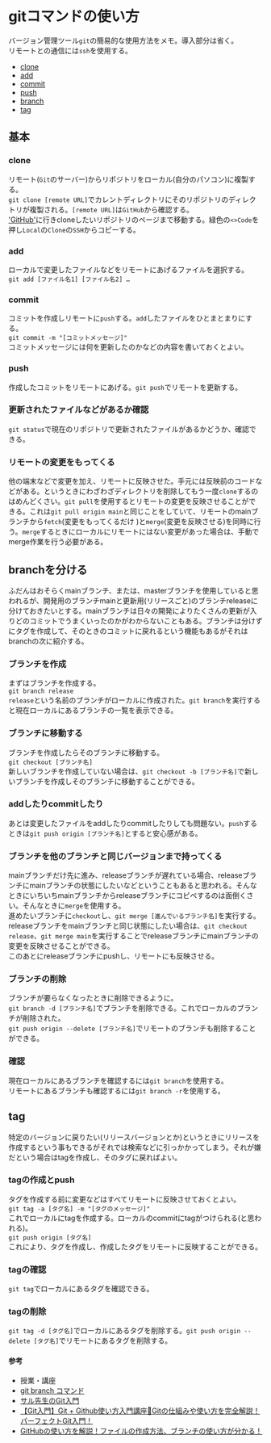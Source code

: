 # gitコマンドの使い方  

バージョン管理ツール`git`の簡易的な使用方法をメモ。導入部分は省く。  
リモートとの通信には`ssh`を使用する。

* [clone](#clone)
* [add](#add)
* [commit](#commit)
* [push](#push)
* [branch](#branchを分ける)
* [tag](#tag)

## 基本

### clone

リモート(`Git`のサーバー)からリポジトリをローカル(自分のパソコン)に複製する。  
`git clone [remote URL]`でカレントディレクトリにそのリポジトリのディレクトリが複製される。`[remote URL]`は`GitHub`から確認する。  
['GitHub'](https://github.com/)に行きcloneしたいリポジトリのページまで移動する。緑色の`<>Code`を押し`Local`の`Clone`の`SSH`からコピーする。

### add

ローカルで変更したファイルなどをリモートにあげるファイルを選択する。  
`git add [ファイル名1] [ファイル名2] …`  

### commit

コミットを作成しリモートに`push`する。`add`したファイルをひとまとまりにする。  
`git commit -m "[コミットメッセージ]"`  
コミットメッセージには何を更新したのかなどの内容を書いておくとよい。

### push

作成したコミットをリモートにあげる。`git push`でリモートを更新する。

### 更新されたファイルなどがあるか確認

`git status`で現在のリポジトリで更新されたファイルがあるかどうか、確認できる。

### リモートの変更をもってくる

他の端末などで変更を加え、リモートに反映させた。手元には反映前のコードなどがある。というときにわざわざディレクトリを削除してもう一度`clone`するのはめんどくさい。`git pull`を使用するとリモートの変更を反映させることができる。これは`git pull origin main`と同じことをしていて、リモートのmainブランチから`fetch`(変更をもってくるだけ
)と`merge`(変更を反映させる)を同時に行う。`merge`するときにローカルにリモートにはない変更があった場合は、手動でmerge作業を行う必要がある。

## branchを分ける

ふだんはおそらくmainブランチ、または、masterブランチを使用していると思われるが、開発用のブランチmainと更新用(リリースごと)のブランチreleaseに分けておきたいとする。mainブランチは日々の開発によりたくさんの更新が入りどのコミットでうまくいったのかがわからないこともある。ブランチは分けずにタグを作成して、そのときのコミットに戻れるという機能もあるがそれはbranchの次に紹介する。  

### ブランチを作成

まずはブランチを作成する。  
`git branch release`  
`release`という名前のブランチがローカルに作成された。`git branch`を実行すると現在ローカルにあるブランチの一覧を表示できる。

### ブランチに移動する

ブランチを作成したらそのブランチに移動する。  
`git checkout [ブランチ名]`  
新しいブランチを作成していない場合は、`git checkout -b [ブランチ名]`で新しいブランチを作成しそのブランチに移動することができる。

### addしたりcommitしたり

あとは変更したファイルをaddしたりcommitしたりしても問題ない。`push`するときは`git push origin [ブランチ名]`とすると安心感がある。

### ブランチを他のブランチと同じバージョンまで持ってくる

mainブランチだけ先に進み、releaseブランチが遅れている場合、releaseブランチにmainブランチの状態にしたいなどということもあると思われる。そんなときにいちいちmainブランチからreleaseブランチにコピペするのは面倒くさい。そんなときに`merge`を使用する。  
進めたいブランチに`checkout`し、`git merge [進んでいるブランチ名]`を実行する。releaseブランチをmainブランチと同じ状態にしたい場合は、`git checkout release`、`git merge main`を実行することでreleaseブランチにmainブランチの変更を反映させることができる。  
このあとにreleaseブランチにpushし、リモートにも反映させる。

### ブランチの削除

ブランチが要らなくなったときに削除できるように。  
`git branch -d [ブランチ名]`でブランチを削除できる。これでローカルのブランチが削除された。  
`git push origin --delete [ブランチ名]`でリモートのブランチも削除することができる。

### 確認

現在ローカルにあるブランチを確認するには`git branch`を使用する。  
リモートにあるブランチも確認するには`git branch -r`を使用する。

## tag

特定のバージョンに戻りたい(リリースバージョンとか)というときにリリースを作成するという事もできるがそれでは検索などに引っかかってしまう。それが嫌だという場合はtagを作成し、そのタグに戻ればよい。

### tagの作成とpush

タグを作成する前に変更などはすべてリモートに反映させておくとよい。  
`git tag -a [タグ名] -m "[タグのメッセージ]"`  
これでローカルにtagを作成する。ローカルのcommitにtagがつけられる(と思われる)。  
`git push origin [タグ名]`  
これにより、タグを作成し、作成したタグをリモートに反映することができる。

### tagの確認

`git tag`でローカルにあるタグを確認できる。

### tagの削除

`git tag -d [タグ名]`でローカルにあるタグを削除する。`git push origin --delete [タグ名]`でリモートにあるタグを削除する。

#### 参考

* 授業・講座
* [git branch コマンド](https://qiita.com/chihiro/items/e178e45a7fd5a2fb4599#git-branch---no-color)
* [サル先生のGit入門](https://backlog.com/ja/git-tutorial/)
* [【Git入門】Git + Github使い方入門講座🐒Gitの仕組みや使い方を完全解説！パーフェクトGit入門！](https://youtu.be/LDOR5HfI_sQ?si=grgKMmUMKT4dgnn-)
* [GitHubの使い方を解説！ファイルの作成方法、ブランチの使い方が分かる！](https://youtu.be/2mehreEA7yc?si=5BQeVtQgHnAOc_l_)

